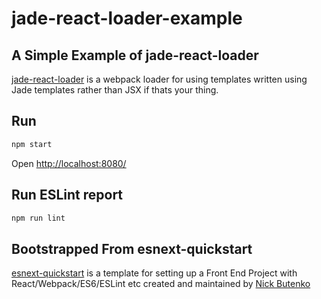 # jade-react-loader-example

## A Simple Example of jade-react-loader

[jade-react-loader](https://github.com/halhenke/jade-react-loader) is a webpack loader for using templates written using Jade templates rather than JSX if thats your thing.

## Run
```sh
npm start
```
Open [http://localhost:8080/](http://localhost:8080/)


## Run ESLint report
```sh
npm run lint
```

## Bootstrapped From esnext-quickstart
[esnext-quickstart](https://github.com/nkbt/esnext-quickstart) is a template for setting up a Front End Project with React/Webpack/ES6/ESLint etc created and maintained by [Nick Butenko](https://twitter.com/nkbtnk)
